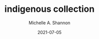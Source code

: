 ---
title: indigenous collection
date: 2021-07-05
tags: []
subtitle: 
cover-image: 
categories: []
author: Michelle A. Shannon
---